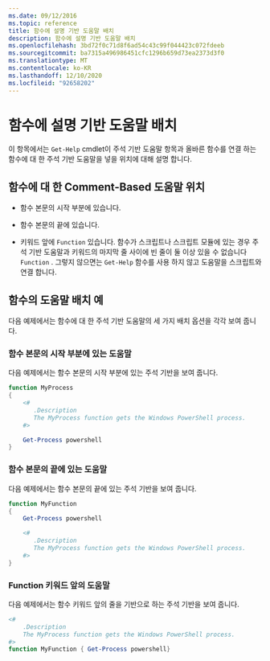 ```yaml
---
ms.date: 09/12/2016
ms.topic: reference
title: 함수에 설명 기반 도움말 배치
description: 함수에 설명 기반 도움말 배치
ms.openlocfilehash: 3bd72f0c71d8f6ad54c43c99f044423c072fdeeb
ms.sourcegitcommit: ba7315a496986451cfc1296b659d73ea2373d3f0
ms.translationtype: MT
ms.contentlocale: ko-KR
ms.lasthandoff: 12/10/2020
ms.locfileid: "92658202"
---
```

# <a name="placing-comment-based-help-in-functions"></a>함수에 설명 기반 도움말 배치

이 항목에서는 `Get-Help` cmdlet이 주석 기반 도움말 항목과 올바른 함수를 연결 하는 함수에 대 한 주석 기반 도움말을 넣을 위치에 대해 설명 합니다.

## <a name="where-to-place-comment-based-help-for-a-function"></a>함수에 대 한 Comment-Based 도움말 위치

- 함수 본문의 시작 부분에 있습니다.

- 함수 본문의 끝에 있습니다.

- 키워드 앞에 `Function` 있습니다. 함수가 스크립트나 스크립트 모듈에 있는 경우 주석 기반 도움말과 키워드의 마지막 줄 사이에 빈 줄이 둘 이상 있을 수 없습니다 `Function` . 그렇지 않으면는 `Get-Help` 함수를 사용 하지 않고 도움말을 스크립트와 연결 합니다.

## <a name="examples-of-help-placement-in-a-function"></a>함수의 도움말 배치 예

다음 예제에서는 함수에 대 한 주석 기반 도움말의 세 가지 배치 옵션을 각각 보여 줍니다.

### <a name="help-at-the-beginning-of-a-function-body"></a>함수 본문의 시작 부분에 있는 도움말

다음 예제에서는 함수 본문의 시작 부분에 있는 주석 기반을 보여 줍니다.

```powershell
function MyProcess
{
    <#
       .Description
       The MyProcess function gets the Windows PowerShell process.
    #>

    Get-Process powershell
}
```

### <a name="help-at-the-end-of-a-function-body"></a>함수 본문의 끝에 있는 도움말

 다음 예제에서는 함수 본문의 끝에 있는 주석 기반을 보여 줍니다.

```powershell
function MyFunction
{
    Get-Process powershell

    <#
       .Description
       The MyProcess function gets the Windows PowerShell process.
    #>
}
```

### <a name="help-before-the-function-keyword"></a>Function 키워드 앞의 도움말

 다음 예제에서는 함수 키워드 앞의 줄을 기반으로 하는 주석 기반을 보여 줍니다.

```powershell
<#
    .Description
    The MyProcess function gets the Windows PowerShell process.
#>
function MyFunction { Get-Process powershell}
```
